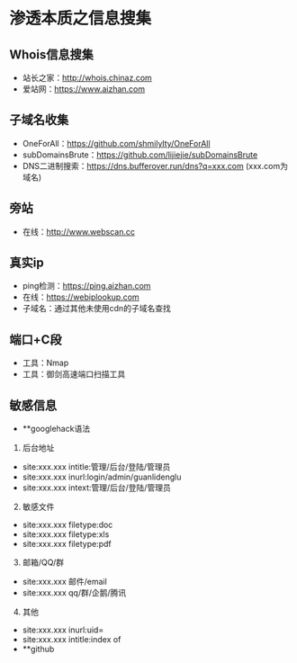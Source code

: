 # 渗透本质之信息搜集
## Whois信息搜集
+ 站长之家：http://whois.chinaz.com
+ 爱站网：https://www.aizhan.com
## 子域名收集
+ OneForAll：https://github.com/shmilylty/OneForAll
+ subDomainsBrute：https://github.com/lijiejie/subDomainsBrute
+ DNS二进制搜索：https://dns.bufferover.run/dns?q=xxx.com (xxx.com为域名)
## 旁站
+ 在线：http://www.webscan.cc
## 真实ip
+ ping检测：https://ping.aizhan.com
+ 在线：https://webiplookup.com
+ 子域名：通过其他未使用cdn的子域名查找
## 端口+C段
+ 工具：Nmap
+ 工具：御剑高速端口扫描工具
## 敏感信息
+ **googlehack语法
1. 后台地址
+ site:xxx.xxx intitle:管理/后台/登陆/管理员
+ site:xxx.xxx inurl:login/admin/guanlidenglu
+ site:xxx.xxx intext:管理/后台/登陆/管理员
2. 敏感文件
+ site:xxx.xxx filetype:doc
+ site:xxx.xxx filetype:xls
+ site:xxx.xxx filetype:pdf
3. 邮箱/QQ/群
+ site:xxx.xxx 邮件/email
+ site:xxx.xxx qq/群/企鹅/腾讯
4. 其他
+ site:xxx.xxx inurl:uid=
+ site:xxx.xxx intitle:index of
+ **github
